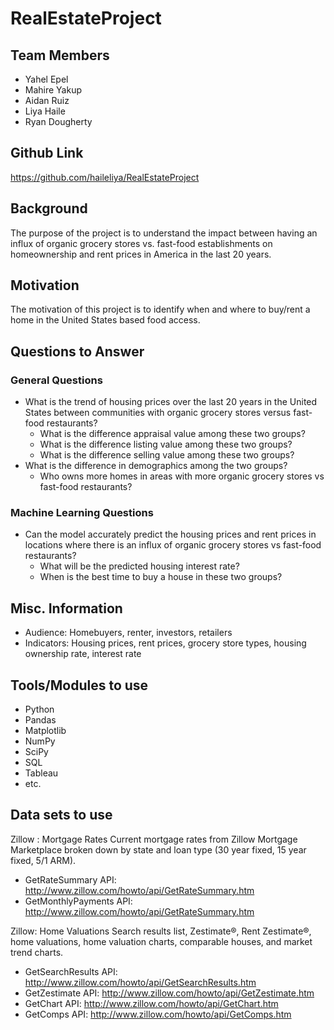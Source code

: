 # RealEstateProject

## Team Members

- Yahel Epel
- Mahire Yakup
- Aidan Ruiz
- Liya Haile
- Ryan Dougherty

## Github Link

https://github.com/haileliya/RealEstateProject

## Background

The purpose of the project is to understand the impact between having an influx of organic grocery stores vs. fast-food establishments on homeownership and rent prices in America in the last 20 years. 

## Motivation

The motivation of this project is to identify when and where to buy/rent a home in the United States based food access. 

## Questions to Answer

### General Questions

- What is the trend of housing prices over the last 20 years in the United States between communities with organic grocery stores versus fast-food restaurants?
    - What is the difference appraisal value among these two groups?
    - What is the difference listing value among these two groups?
    - What is the difference selling value among these two groups?
- What is the difference in demographics among the two groups?
    - Who owns more homes in areas with more organic grocery stores vs fast-food restaurants?

### Machine Learning Questions

- Can the model accurately predict the housing prices and rent prices in locations where there is an influx of organic grocery stores vs fast-food restaurants? 
    - What will be the predicted housing interest rate?
    - When is the best time to buy a house in these two groups?

## Misc. Information

- Audience: Homebuyers, renter, investors, retailers
- Indicators: Housing prices, rent prices, grocery store types, housing ownership rate, interest rate

## Tools/Modules to use

- Python
- Pandas
- Matplotlib
- NumPy
- SciPy
- SQL
- Tableau
- etc.

## Data sets to use

Zillow : Mortgage Rates Current mortgage rates from Zillow Mortgage Marketplace broken down by state and loan type (30 year fixed, 15 year fixed, 5/1 ARM).
- GetRateSummary API: http://www.zillow.com/howto/api/GetRateSummary.htm
- GetMonthlyPayments API: http://www.zillow.com/howto/api/GetRateSummary.htm

Zillow: Home Valuations
Search results list, Zestimate®, Rent Zestimate®, home valuations, home valuation charts, comparable houses, and market trend charts.
- GetSearchResults API: http://www.zillow.com/howto/api/GetSearchResults.htm
- GetZestimate API: http://www.zillow.com/howto/api/GetZestimate.htm
- GetChart API: http://www.zillow.com/howto/api/GetChart.htm
- GetComps API: http://www.zillow.com/howto/api/GetComps.htm

